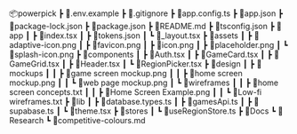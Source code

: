 📦powerpick
┣ 📜.env.example
┣ 📜.gitignore
┣ 📜app.config.ts
┣ 📜app.json
┣ 📜package-lock.json
┣ 📜package.json
┣ 📜README.md
┣ 📜tsconfig.json
┣ 📂app
┃ ┣ 📜index.tsx
┃ ┣ 📜tokens.json
┃ ┗ 📜_layout.tsx
┣ 📂assets
┃ ┣ 📜adaptive-icon.png
┃ ┣ 📜favicon.png
┃ ┣ 📜icon.png
┃ ┣ 📜placeholder.png
┃ ┗ 📜splash-icon.png
┣ 📂components
┃ ┣ 📜Auth.tsx
┃ ┣ 📜GameCard.tsx
┃ ┣ 📜GameGrid.tsx
┃ ┣ 📜Header.tsx
┃ ┗ 📜RegionPicker.tsx
┣ 📂design
┃ ┣ 📂mockups
┃ ┃ ┣ 📜game screen mockup.png
┃ ┃ ┣ 📜home screen mockup.png
┃ ┃ ┗ 📜web page mockup.png
┃ ┗ 📂wireframes
┃ ┃ ┣ 📜home screen concepts.txt
┃ ┃ ┣ 📜Home Screen Example.png
┃ ┃ ┗ 📜Low-fi wireframes.txt
┣ 📂lib
┃ ┣ 📜database.types.ts
┃ ┣ 📜gamesApi.ts
┃ ┣ 📜supabase.ts
┃ ┗ 📜theme.tsx
┣ 📂stores
┃ ┗ 📜useRegionStore.ts
┣ 📂Docs
  ┗ 📂Research
    ┗ 📜competitive-colours.md
